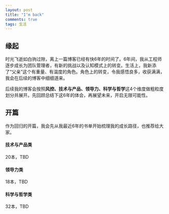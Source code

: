 ```yaml
---
layout: post
title: "I‘m back"
comments: true
tags: 生活
---
```


## 缘起

时光飞逝如白驹过隙，离上一篇博客已经有快6年的时间了。6年间，我从工程师逐步成长为团队管理者，有新的挑战以及认知模式上的转变。生活上，我新添了“父亲”这个有重量、有温度的角色。角色上的转变，令我感悟良多，收获满满，我会在后续的博客中细细道来。

后续我的博客会按照**风控、技术与产品、领导力、科学与哲学**这4个维度做粗粒度划分并展开。先回顾总结下这6年的体会，再展望未来，开启无限可能性。

## 开篇

作为回归的开篇，我会先从我最近6年的书单开始梳理我的成长路径，也推荐给大家。

#### 技术与产品类

20本，TBD

#### 领导力类

18本，TBD

#### 科学与哲学类

32本，TBD

